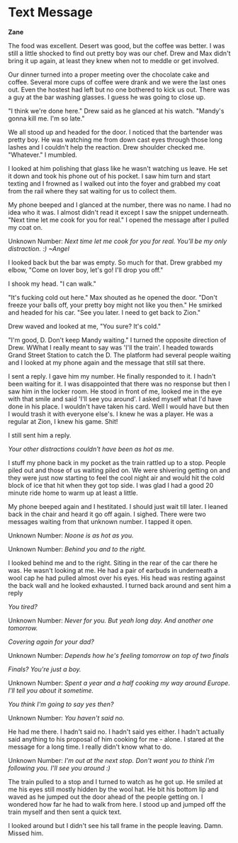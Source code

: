# Text Message

**Zane**

The food was excellent.  Desert was good, but the coffee was better.  I was still a little shocked to find out pretty boy was our chef.  Drew and Max didn't bring it up again, at least they knew when not to meddle or get involved.

Our dinner turned into a proper meeting over the chocolate cake and coffee.  Several more cups of coffee were drank and we were the last ones out.  Even the hostest had left but no one bothered to kick us out.  There was a guy at the bar washing glasses.  I guess he was going to close up.

"I think we're done here."  Drew said as he glanced at his watch.  "Mandy's gonna kill me.  I'm so late."

We all stood up and headed for the door.  I noticed that the bartender was pretty boy.  He was watching me from down cast eyes through those long lashes and I couldn't help the reaction.  Drew shoulder checked me.  "Whatever." I mumbled.

I looked at him polishing that glass like he wasn't watching us leave.  He set it down and took his phone out of his pocket.  I saw him turn and start texting and I frowned as I walked out into the foyer and grabbed my coat from the rail where they sat waiting for us to collect them.

My phone beeped and I glanced at the number, there was no name. I had no idea who it was.  I almost didn't read it except I saw the snippet underneath.  "Next time let me cook for you for real."   I opened the message after I pulled my coat on.

Unknown Number: _Next time let me cook for you for real.  You'll be my only distraction.  :) ~Angel_

I looked back but the bar was empty.  So much for that.  Drew grabbed my elbow, "Come on lover boy, let's go!  I'll drop you off."

I shook my head.  "I can walk."

"It's fucking cold out here."  Max shouted as he opened the door.  "Don't freeze your balls off, your pretty boy might not like you then."  He smirked and headed for his car.  "See you later.  I need to get back to Zion."

Drew waved and looked at me, "You sure? It's cold."

"I'm good, D.  Don't keep Mandy waiting."  I turned the opposite direction of Drew.  WWhat I really meant to say was 'I'll the train'.  I headed towards Grand Street Station to catch the D.  The platform had several people waiting and I looked at my phone again and the message that still sat there.

I sent a reply.  I gave him my number.  He finally responded to it.  I hadn't been waiting for it.  I was disappointed that there was no response but then I saw him in the locker room.  He stood in front of me, looked me in the eye with that smile and said 'I'll see you around'.  I asked myself what I'd have done in his place.  I wouldn't have taken his card.  Well I would have but then I would trash it with everyone else's.  I knew he was a player.  He was a regular at Zion, I knew his game.  Shit!

I still sent him a reply.

_Your other distractions couldn't have been as hot as me._

I stuff my phone back in my pocket as the train rattled up to a stop.  People piled out and those of us waiting piled on.  We were shivering getting on and they were just now starting to feel the cool night air and would hit the cold block of ice that hit when they got top side.  I was glad I had a good 20 minute ride home to warm up at least a little.

My phone beeped again and I hestitated.  I should just wait till later.  I leaned back in the chair and heard it go off again.  I sighed.  There were two messages waiting from that unknown number.  I tapped it open.

Unknown Number: _Noone is as hot as you._

Unknown Number: _Behind you and to the right._

I looked behind me and to the right.  Siting in the rear of the car there he was.  He wasn't looking at me.  He had a pair of earbuds in underneath a wool cap he had pulled almost over his eyes.  His head was resting against the back wall and he looked exhausted.  I turned back around and sent him a reply

_You tired?_

Unknown Number: _Never for you. But yeah  long day.  And another one tomorrow._

_Covering again for your dad?_

Unknown Number: _Depends how he's feeling tomorrow on top of two finals_

_Finals?  You're just a boy._

Unknown Number: _Spent a year and a half cooking my way around Europe.  I'll tell you about it sometime._

_You think I'm going to say yes then?_

Unknown Number: _You haven't said no._

He had me there.  I hadn't said no.  I hadn't said yes either.  I hadn't actually said anything to his proposal of him cooking for me - alone.  I stared at the message for a long time.  I really didn't know what to do.

Unknown Number:  _I'm out at the next stop.  Don't want you to think I'm following you.  I'll see you around :)_

The train pulled to a stop and I turned to watch as he got up.  He smiled at me his eyes still mostly hidden by the wool hat.  He bit his bottom lip and waved as he jumped out the door ahead of the people getting on.  I wondered how far he had to walk from here.  I stood up and jumped off the train myself and then sent a quick text.

I looked around but I didn't see his tall frame in the people leaving.  Damn.  Missed him.

